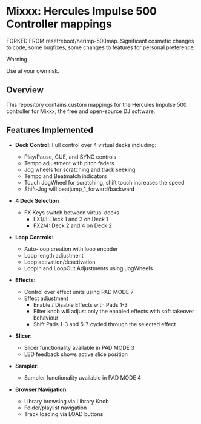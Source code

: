 # Mixxx: Hercules Impulse 500 Controller mappings

FORKED FROM resetreboot/herimp-500map. Significant cosmetic changes to code, some bugfixes, some changes to features for personal preference.

> [!WARNING]
> Use at your own risk.

## Overview

This repository contains custom mappings for the Hercules Impulse 500 controller for Mixxx, the free and open-source DJ software.

## Features Implemented

- **Deck Control**: Full control over 4 virtual decks including:

  - Play/Pause, CUE, and SYNC controls
  - Tempo adjustment with pitch faders
  - Jog wheels for scratching and track seeking
  - Tempo and Beatmatch indicators
  - Touch JogWheel for scratching, shift touch increases the speed
  - Shift-Jog will beatjump_1_forward/backward

- **4 Deck Selection**

  - FX Keys switch between virtual decks
    - FX1/3: Deck 1 and 3 on Deck 1
    - FX2/4: Deck 2 and 4 on Deck 2

- **Loop Controls**:

  - Auto-loop creation with loop encoder
  - Loop length adjustment
  - Loop activation/deactivation
  - LoopIn and LoopOut Adjustments using JogWheels

- **Effects**:

  - Control over effect units using PAD MODE 7
  - Effect adjustment
    - Enable / Disable Effects with Pads 1-3
    - Filter knob will adjust only the enabled effects with soft takeover behaviour
    - Shift Pads 1-3 and 5-7 cycled through the selected effect

- **Slicer**:

  - Slicer functionality available in PAD MODE 3
  - LED feedback shows active slice position

- **Sampler**:

  - Sampler functionality available in PAD MODE 4

- **Browser Navigation**:

  - Library browsing via Library Knob
  - Folder/playlist navigation
  - Track loading via LOAD buttons
